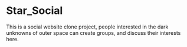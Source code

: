 # Star_Social
This is a social website clone project, people interested in the dark unknowns of outer space can create groups, and discuss their interests here.

